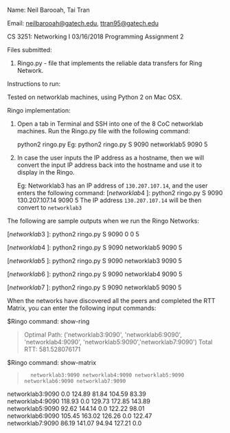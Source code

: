 Name: Neil Barooah, Tai Tran

Email: neilbarooah@gatech.edu, ttran95@gatech.edu

CS 3251: Networking I
03/16/2018
Programming Assignment 2

Files submitted:
1. Ringo.py - file that implements the reliable data transfers for Ring Network.


Instructions to run:

Tested on networklab machines, using Python 2 on Mac OSX.

Ringo implementation:
1. Open a tab in Terminal and SSH into one of the 8 CoC networklab machines. Run the Ringo.py file with the following command:
	
	python2 ringo.py <flag> <local-port> <PoC-name> <PoC-port> <N>
	Eg: python2 ringo.py S 9090 networklab5 9090 5

2. In case the user inputs the IP address as a hostname, then we will convert the input IP address back into the hostname and use it to display in the Ringo.
	
	Eg: Networklab3 has an IP address of `130.207.107.14`, and the user enters the following command:
	$[networklab4 ~]$: python2 ringo.py S 9090 130.207.107.14 9090 5
	The IP address `130.207.107.14` will be then convert to `networklab3`





The following are sample outputs when we run the Ringo Networks:

$[networklab3 ~]$: python2 ringo.py S 9090 0 0 5

$[networklab4 ~]$: python2 ringo.py S 9090 networklab5 9090 5

$[networklab5 ~]$: python2 ringo.py S 9090 networklab3 9090 5

$[networklab6 ~]$: python2 ringo.py S 9090 networklab4 9090 5

$[networklab7 ~]$: python2 ringo.py S 9090 networklab5 9090 5

When the networks have discovered all the peers and completed the RTT Matrix, you can enter the following input commands:

$Ringo command: show-ring
> Optimal Path: ('networklab3:9090', 'networklab6:9090', 'networklab4:9090', 'networklab5:9090','networklab7:9090') Total RTT: 581.528076171


$Ringo command: show-matrix
                
>		networklab3:9090 networklab4:9090 networklab5:9090 networklab6:9090 networklab7:9090
networklab3:9090      0.0            124.89            81.84            104.59            83.39      
networklab4:9090      118.93            0.0            129.73            172.85            143.89      
networklab5:9090      92.62            144.14            0.0            122.22            98.01      
networklab6:9090      105.45            163.02            126.26            0.0            122.47      
networklab7:9090      86.19            141.07            94.94            127.21            0.0      

